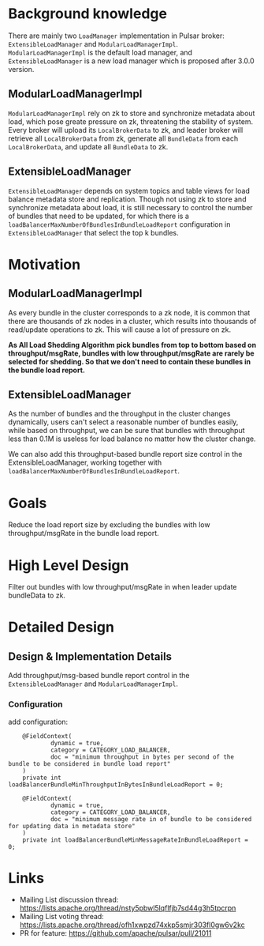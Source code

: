 # Background knowledge

There are mainly two `LoadManager` implementation in Pulsar broker: `ExtensibleLoadManager` and `ModularLoadManagerImpl`. `ModularLoadManagerImpl` is the default load manager, and `ExtensibleLoadManager` is a new load manager which is proposed after 3.0.0 version.

## ModularLoadManagerImpl
`ModularLoadManagerImpl` rely on zk to store and synchronize metadata about load, which pose greate pressure on zk, threatening the stability of system. Every broker will upload its `LocalBrokerData` to zk, and leader broker will retrieve all `LocalBrokerData` from zk, generate all `BundleData` from each `LocalBrokerData`, and update all `BundleData` to zk. 

## ExtensibleLoadManager
`ExtensibleLoadManager` depends on system topics and table views for load balance metadata store and replication. Though not using zk to store and synchronize metadata about load, it is still necessary to control the number of bundles that need to be updated, for which there is a `loadBalancerMaxNumberOfBundlesInBundleLoadReport` configuration in `ExtensibleLoadManager` that select the top k bundles.

# Motivation

## ModularLoadManagerImpl
As every bundle in the cluster corresponds to a zk node, it is common that there are thousands of zk nodes in a cluster, which results into thousands of read/update operations to zk. This will cause a lot of pressure on zk.

**As All Load Shedding Algorithm pick bundles from top to bottom based on throughput/msgRate, bundles with low throughput/msgRate are rarely be selected for shedding. So that we don't need to contain these bundles in the bundle load report.**

## ExtensibleLoadManager
As the number of bundles and the throughput in the cluster changes dynamically, users can't select a reasonable number of bundles easily, while based on throughput, we can be sure that bundles with throughput less than 0.1M is useless for load balance no matter how the cluster change.

We can also add this throughput-based bundle report size control in the ExtensibleLoadManager, working together with `loadBalancerMaxNumberOfBundlesInBundleLoadReport`.


# Goals

Reduce the load report size by excluding the bundles with low throughput/msgRate in the bundle load report.

# High Level Design

Filter out bundles with low throughput/msgRate in when leader update bundleData to zk.


# Detailed Design

## Design & Implementation Details
Add throughput/msg-based bundle report control in the `ExtensibleLoadManager` and `ModularLoadManagerImpl`.

### Configuration

add configuration:
```
    @FieldContext(
            dynamic = true,
            category = CATEGORY_LOAD_BALANCER,
            doc = "minimum throughput in bytes per second of the bundle to be considered in bundle load report"
    )
    private int loadBalancerBundleMinThroughputInBytesInBundleLoadReport = 0;

    @FieldContext(
            dynamic = true,
            category = CATEGORY_LOAD_BALANCER,
            doc = "minimum message rate in of bundle to be considered for updating data in metadata store"
    )
    private int loadBalancerBundleMinMessageRateInBundleLoadReport = 0;
```


# Links

<!--
Updated afterwards
-->
* Mailing List discussion thread: https://lists.apache.org/thread/nsty5pbwl5lqflfjb7sd44g3h5tpcrpn
* Mailing List voting thread: https://lists.apache.org/thread/ofh1xwpzd74xkp5smjr303fl0gw6v2kc
* PR for feature: https://github.com/apache/pulsar/pull/21011